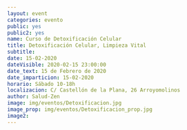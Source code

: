 ```yaml
---
layout: event
categories: evento
public: yes
public2: yes
name: Curso de Detoxificación Celular
title: Detoxificación Celular, Limpieza Vital
subtitle:
date: 15-02-2020
dateVisible: 2020-02-15 23:00:00
date_text: 15 de Febrero de 2020
date_imparticion: 15-02-2020
horario: Sábado 10-18h
localizacion: C/ Castellón de la Plana, 26 Arroyomolinos
author: Salud-Zen
image: img/eventos/Detoxificacion.jpg
image_prop: img/eventos/Detoxificacion_prop.jpg
image2:
---
```

